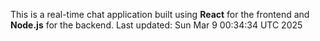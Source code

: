 This is a real-time chat application built using **React** for the frontend and **Node.js** for the backend.
Last updated: Sun Mar  9 00:34:34 UTC 2025
